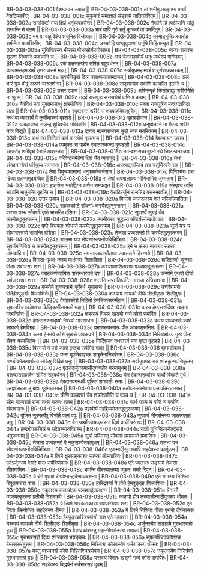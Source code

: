 BR-04-03-038-001  	वैशम्पायन उवाच ||
BR-04-03-038-001a	तां शमीमुपसङ्गम्य पार्थो वैराटिमब्रवीत् |
BR-04-03-038-001c	सुकुमारं समाज्ञातं संङ्ग्रामे नातिकोविदम् ||
BR-04-03-038-002a	समादिष्टो मया क्षिप्रं धनूंष्यवहरोत्तर |
BR-04-03-038-002c	नेमानि हि त्वदीयानि सोढुं शक्ष्यन्ति मे बलम् ||
BR-04-03-038-003a	भारं वापि गुरुं हर्तुं कुञ्जरं वा प्रमर्दितुम् |
BR-04-03-038-003c	मम वा बाहुविक्षेपं शत्रूनिह विजेष्यतः ||
BR-04-03-038-004a	तस्माद्भूमिञ्जयारोह शमीमेतां पलाशिनीम् |
BR-04-03-038-004c	अस्यां हि पाण्डुपुत्राणां धनूंषि निहितान्युत ||
BR-04-03-038-005a	युधिष्ठिरस्य भीमस्य बीभत्सोर्यमयोस्तथा |
BR-04-03-038-005c	ध्वजाः शराश्च शूराणां दिव्यानि कवचानि च ||
BR-04-03-038-006a	अत्र चैतन्महावीर्यं धनुः पार्थस्य गाण्डिवम् |
BR-04-03-038-006c	एकं शतसहस्रेण संमितं राष्ट्रवर्धनम् ||
BR-04-03-038-007a	व्यायामसहमत्यर्थं तृणराजसमं महत् |
BR-04-03-038-007c	सर्वायुधमहामात्रं शत्रुसंबाधकारकम् ||
BR-04-03-038-008a	सुवर्णविकृतं दिव्यं श्लक्ष्णमायतमव्रणम् |
BR-04-03-038-008c	अलं भारं गुरुं वोढुं दारुणं चारुदर्शनम् |
BR-04-03-038-008e 	तादृशान्येव सर्वाणि बलवन्ति दृढानि च ||
BR-04-03-038-009  	उत्तर उवाच ||
BR-04-03-038-009a	अस्मिन्वृक्षे किलोद्बद्धं शरीरमिति नः श्रुतम् |
BR-04-03-038-009c	तदहं राजपुत्रः सन्स्पृशेयं पाणिना कथम् ||
BR-04-03-038-010a	नैवंविधं मया युक्तमालब्धुं क्षत्रयोनिना |
BR-04-03-038-010c	महता राजपुत्रेण मन्त्रयज्ञविदा सता ||
BR-04-03-038-011a	स्पृष्टवन्तं शरीरं मां शववाहमिवाशुचिम् |
BR-04-03-038-011c	कथं वा व्यवहार्यं वै कुर्वीथास्त्वं बृहन्नडे ||
BR-04-03-038-012  	बृहन्नडोवाच ||
BR-04-03-038-012a	व्यवहार्यश्च राजेन्द्र शुचिश्चैव भविष्यसि |
BR-04-03-038-012c	धनूंष्येतानि मा भैस्त्वं शरीरं नात्र विद्यते ||
BR-04-03-038-013a	दायादं मत्स्यराजस्य कुले जातं मनस्विनम् |
BR-04-03-038-013c	कथं त्वा निन्दितं कर्म कारयेयं नृपात्मज ||
BR-04-03-038-014  	वैशम्पायन उवाच ||
BR-04-03-038-014a	एवमुक्तः स पार्थेन रथात्प्रस्कन्द्य कुण्डली |
BR-04-03-038-014c	आरुरोह शमीवृक्षं वैराटिरवशस्तदा ||
BR-04-03-038-015a	तमन्वशासच्छत्रुघ्नो रथे तिष्ठन्धनञ्जयः |
BR-04-03-038-015c	परिवेष्टनमेतेषां क्षिप्रं चैव व्यपानुद ||
BR-04-03-038-016a	तथा संनहनान्येषां परिमुच्य समन्ततः |
BR-04-03-038-016c	अपश्यद्गाण्डिवं तत्र चतुर्भिरपरैः सह ||
BR-04-03-038-017a	तेषां विमुच्यमानानां धनुषामर्कवर्चसाम् |
BR-04-03-038-017c	विनिश्चेरुः प्रभा दिव्या ग्रहाणामुदयेष्विव ||
BR-04-03-038-018a	स तेषां रूपमालोक्य भोगिनामिव जृम्भताम् |
BR-04-03-038-018c	हृष्टरोमा भयोद्विग्नः क्षणेन समपद्यत ||
BR-04-03-038-019a	संस्पृश्य तानि चापानि भानुमन्ति बृहन्ति च |
BR-04-03-038-019c	वैराटिरर्जुनं राजन्निदं वचनमब्रवीत् ||
BR-04-03-038-020  	उत्तर उवाच ||
BR-04-03-038-020a	बिन्दवो जातरूपस्य शतं यस्मिन्निपातिताः |
BR-04-03-038-020c	सहस्रकोटि सौवर्णाः कस्यैतद्धनुरुत्तमम् ||
BR-04-03-038-021a	वारणा यस्य सौवर्णाः पृष्ठे भासन्ति दंशिताः |
BR-04-03-038-021c	सुपार्श्वं सुग्रहं चैव कस्यैतद्धनुरुत्तमम् ||
BR-04-03-038-022a	तपनीयस्य शुद्धस्य षष्टिर्यस्येन्द्रगोपकाः |
BR-04-03-038-022c	पृष्ठे विभक्ताः शोभन्ते कस्यैतद्धनुरुत्तमम् ||
BR-04-03-038-023a	सूर्या यत्र च सौवर्णास्त्रयो भासन्ति दंशिताः |
BR-04-03-038-023c	तेजसा प्रज्वलन्तो हि कस्यैतद्धनुरुत्तमम् ||
BR-04-03-038-024a	शालभा यत्र सौवर्णास्तपनीयविचित्रिताः |
BR-04-03-038-024c	सुवर्णमणिचित्रं च कस्यैतद्धनुरुत्तमम् ||
BR-04-03-038-025a	इमे च कस्य नाराचाः सहस्रा लोमवाहिनः |
BR-04-03-038-025c	समन्तात्कलधौताग्रा उपासङ्गे हिरण्मये ||
BR-04-03-038-026a	विपाठाः पृथवः कस्य गार्ध्रपत्राः शिलाशिताः |
BR-04-03-038-026c	हारिद्रवर्णाः सुनसाः पीताः सर्वायसाः शराः ||
BR-04-03-038-027a	कस्यायमसितावापः पञ्चशार्दूललक्षणः |
BR-04-03-038-027c	वराहकर्णव्यामिश्रः शरान्धारयते दश ||
BR-04-03-038-028a	कस्येमे पृथवो दीर्घाः सर्वपारशवाः शराः |
BR-04-03-038-028c	शतानि सप्त तिष्ठन्ति नाराचा रुधिराशनाः ||
BR-04-03-038-029a	कस्येमे शुकपत्राभैः पूर्वैरर्धैः सुवाससः |
BR-04-03-038-029c	उत्तरैरायसैः पीतैर्हेमपुङ्खैः शिलाशितैः ||
BR-04-03-038-030a	कस्यायं सायको दीर्घः शिलीपृष्ठः शिलीमुखः |
BR-04-03-038-030c	वैयाघ्रकोशे निहितो हेमचित्रत्सरुर्महान् ||
BR-04-03-038-031a	सुफलश्चित्रकोशश्च किङ्किणीसायको महान् |
BR-04-03-038-031c	कस्य हेमत्सरुर्दिव्यः खड्गः परमनिर्व्रणः ||
BR-04-03-038-032a	कस्यायं विमलः खड्गो गव्ये कोशे समर्पितः |
BR-04-03-038-032c	हेमत्सरुरनाधृष्यो नैषध्यो भारसाधनः ||
BR-04-03-038-033a	कस्य पाञ्चनखे कोशे सायको हेमविग्रहः |
BR-04-03-038-033c	प्रमाणरूपसंपन्नः पीत आकाशसंनिभः ||
BR-04-03-038-034a	कस्य हेममये कोशे सुतप्ते पावकप्रभे |
BR-04-03-038-034c	निस्त्रिंशोऽयं गुरुः पीतः सैक्यः परमनिर्व्रणः ||
BR-04-03-038-035a	निर्दिशस्व यथातत्त्वं मया पृष्टा बृहन्नडे |
BR-04-03-038-035c	विस्मयो मे परो जातो दृष्ट्वा सर्वमिदं महत् ||
BR-04-03-038-036  	बृहन्नडोवाच ||
BR-04-03-038-036a	यन्मां पूर्वमिहापृच्छः शत्रुसेनानिबर्हणम् |
BR-04-03-038-036c	गाण्डीवमेतत्पार्थस्य लोकेषु विदितं धनुः || 
BR-04-03-038-037a	सर्वायुधमहामात्रं शातकुम्भपरिष्कृतम् |
BR-04-03-038-037c	एतत्तदर्जुनस्यासीद्गाण्डीवं परमायुधम् ||
BR-04-03-038-038a	यत्तच्छतसहस्रेण संमितं राष्ट्रवर्धनम् |
BR-04-03-038-038c	येन देवान्मनुष्यांश्च पार्थो विषहते मृधे ||
BR-04-03-038-039a	देवदानवगन्धर्वैः पूजितं शाश्वतीः समाः |
BR-04-03-038-039c	एतद्वर्षसहस्रं तु ब्रह्मा पूर्वमधारयत् ||
BR-04-03-038-040a	ततोऽनन्तरमेवाथ प्रजापतिरधारयत् |
BR-04-03-038-040c	त्रीणि पञ्चशतं चैव शक्रोऽशीति च पञ्च च ||
BR-04-03-038-041a	सोमः पञ्चशतं राजा तथैव वरुणः शतम् |
BR-04-03-038-041c	पार्थः पञ्च च षष्टिं च वर्षाणि श्वेतवाहनः ||
BR-04-03-038-042a	महावीर्यं महद्दिव्यमेतत्तद्धनुरुत्तमम् |
BR-04-03-038-042c	पूजितं सुरमर्त्येषु बिभर्ति परमं वपुः ||
BR-04-03-038-043a	सुपार्श्वं भीमसेनस्य जातरूपग्रहं धनुः |
BR-04-03-038-043c	येन पार्थोऽजयत्कृत्स्नां दिशं प्राचीं परंतपः ||
BR-04-03-038-044a	इन्द्रगोपकचित्रं च यदेतच्चारुविग्रहम् |
BR-04-03-038-044c	राज्ञो युधिष्ठिरस्यैतद्वैराटे धनुरुत्तमम् ||
BR-04-03-038-045a	सूर्या यस्मिंस्तु सौवर्णाः प्रभासन्ते प्रभासिनः |
BR-04-03-038-045c	तेजसा प्रज्वलन्तो वै नकुलस्यैतदायुधम् ||
BR-04-03-038-046a	शलभा यत्र सौवर्णास्तपनीयविचित्रिताः |
BR-04-03-038-046c	एतन्माद्रीसुतस्यापि सहदेवस्य कार्मुकम् ||
BR-04-03-038-047a	ये त्विमे क्षुरसङ्काशाः सहस्रा लोमवाहिनः |
BR-04-03-038-047c	एतेऽर्जुनस्य वैराटे शराः सर्पविषोपमाः ||
BR-04-03-038-048a	एते ज्वलन्तः सङ्ग्रामे तेजसा शीघ्रगामिनः |
BR-04-03-038-048c	भवन्ति वीरस्याक्षय्या व्यूहतः समरे रिपून् ||
BR-04-03-038-049a	ये चेमे पृथवो दीर्घाश्चन्द्रबिम्बार्धदर्शनाः |
BR-04-03-038-049c	एते भीमस्य निशिता रिपुक्षयकराः शराः ||
BR-04-03-038-050a	हारिद्रवर्णा ये त्वेते हेमपुङ्खाः शिलाशिताः |
BR-04-03-038-050c	नकुलस्य कलापोऽयं पञ्चशार्दूललक्षणः ||
BR-04-03-038-051a	येनासौ व्यजयत्कृत्स्नां प्रतीचीं दिशमाहवे |
BR-04-03-038-051c	कलापो ह्येष तस्यासीन्माद्रीपुत्रस्य धीमतः ||
BR-04-03-038-052a	ये त्विमे भास्कराकाराः सर्वपारशवाः शराः |
BR-04-03-038-052c	एते चित्राः क्रियोपेताः सहदेवस्य धीमतः ||
BR-04-03-038-053a	ये त्विमे निशिताः पीताः पृथवो दीर्घवाससः |
BR-04-03-038-053c	हेमपुङ्खास्त्रिपर्वाणो राज्ञ एते महाशराः ||
BR-04-03-038-054a	यस्त्वयं सायको दीर्घः शिलीपृष्ठः शिलीमुखः |
BR-04-03-038-054c	अर्जुनस्यैष सङ्ग्रामे गुरुभारसहो दृढः ||
BR-04-03-038-055a	वैयाघ्रकोशस्तु महान्भीमसेनस्य सायकः |
BR-04-03-038-055c	गुरुभारसहो दिव्यः शात्रवाणां भयङ्करः ||
BR-04-03-038-056a	सुफलश्चित्रकोशश्च हेमत्सरुरनुत्तमः |
BR-04-03-038-056c	निस्त्रिंशः कौरवस्यैष धर्मराजस्य धीमतः ||
BR-04-03-038-057a	यस्तु पाञ्चनखे कोशे निहितश्चित्रसेवने |
BR-04-03-038-057c	नकुलस्यैष निस्त्रिंशो गुरुभारसहो दृढः ||
BR-04-03-038-058a	यस्त्वयं विमलः खड्गो गव्ये कोशे समर्पितः |
BR-04-03-038-058c	सहदेवस्य विद्ध्येनं सर्वभारसहं दृढम् ||
